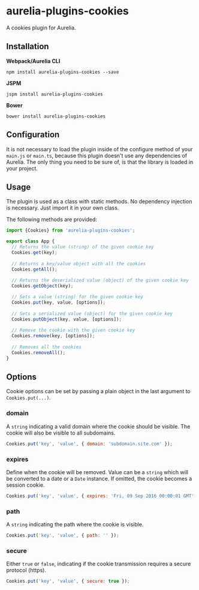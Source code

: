 # aurelia-plugins-cookies

A cookies plugin for Aurelia.

## Installation

**Webpack/Aurelia CLI**

```shell
npm install aurelia-plugins-cookies --save
```

**JSPM**

```shell
jspm install aurelia-plugins-cookies
```

**Bower**

```shell
bower install aurelia-plugins-cookies
```

## Configuration

It is not necessary to load the plugin inside of the configure method of your `main.js` or `main.ts`, because this plugin doesn't use any dependencies of Aurelia. The only thing you need to be sure of, is that the library is loaded in your project.

## Usage

The plugin is used as a class with static methods. No dependency injection is necessary. Just import it in your own class.

The following methods are provided:

```javascript
import {Cookies} from 'aurelia-plugins-cookies';

export class App {
  // Returns the value (string) of the given cookie key
  Cookies.get(key);
  
  // Returns a key/value object with all the cookies
  Cookies.getAll();
  
  // Returns the deserialized value (object) of the given cookie key
  Cookies.getObject(key);

  // Sets a value (string) for the given cookie key
  Cookies.put(key, value, [options]);
  
  // Sets a serialized value (object) for the given cookie key
  Cookies.putObject(key, value, [options]);
  
  // Remove the cookie with the given cookie key
  Cookies.remove(key, [options]);
  
  // Removes all the cookies
  Cookies.removeAll();
}
```

## Options

Cookie options can be set by passing a plain object in the last argument to `Cookies.put(...)`.

### domain

A `string` indicating a valid domain where the cookie should be visible. The cookie will also be visible to all subdomains.

```javascript
Cookies.put('key', 'value', { domain: 'subdomain.site.com' });
```

### expires

Define when the cookie will be removed. Value can be a `string` which will be converted to a date or a `Date` instance. If omitted, the cookie becomes a session cookie.

```javascript
Cookies.put('key', 'value', { expires: 'Fri, 09 Sep 2016 00:00:01 GMT' });
```

### path

A `string` indicating the path where the cookie is visible.

```javascript
Cookies.put('key', 'value', { path: '' });
```

### secure

Either `true` or `false`, indicating if the cookie transmission requires a secure protocol (https).

```javascript
Cookies.put('key', 'value', { secure: true });
```